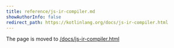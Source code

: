 ```yaml
---
title: reference/js-ir-compiler.md
showAuthorInfo: false
redirect_path: https://kotlinlang.org/docs/js-ir-compiler.html
---
```


The page is moved to [/docs/js-ir-compiler.html](/docs/js-ir-compiler.html)
